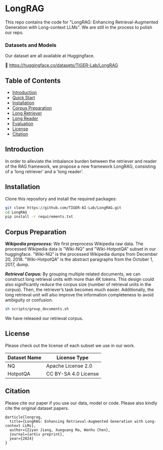 # **LongRAG** 
This repo contains the code for "LongRAG: Enhancing Retrieval-Augmented Generation
with Long-context LLMs". We are still in the process to polish our repo.

### Datasets and Models
Our dataset are all available at Huggingface.

🤗  https://huggingface.co/datasets/TIGER-Lab/LongRAG

## **Table of Contents**
- [Introduction](#introduction)
- [Quick Start](#qucick-start)
- [Installation](#installation)
- [Corpus Preparation](#corpus)
- [Long Retriever](#long-retriever)
- [Long Reader](#long-reader)
- [Evaluation](#eval)
- [License](#license)
- [Citation](#citation)


## **Introduction**
In order to alleviate the imbalance burden between the retriever and reader of the RAG framework, 
we propose a new framework LongRAG, consisting of a ‘long retriever’ and a ‘long reader’.

## **Installation**

Clone this repository and install the required packages:
```bash
git clone https://github.com/TIGER-AI-Lab/LongRAG.git
cd LongRAG
pip install -r requirements.txt
```

## **Corpus Preparation**

***Wikipedia preprocess:***
We first preprocess Wikipedia raw data. 
The processed Wikipedia data is "Wiki-NQ" and "Wiki-HotpotQA" subset in our huggingface.
"Wiki-NQ" is the processed Wikipedia dumps from December 20, 2018. "Wiki-HotpotQA" is 
the abstract paragraphs from the October 1, 2017, dump.

***Retrieval Corpus:*** By grouping multiple related documents, we can construct long 
retrieval units with more than 4K tokens. This design could also significantly reduce 
the corpus size (number of retrieval units in the corpus). Then, the retriever’s task 
becomes much easier. Additionally, the long retrieval unit will also improve the 
information completeness to avoid ambiguity or confusion.

```bash
sh scripts/group_documents.sh
```

We have released our retrieval corpus.



## **License**
Please check out the license of each subset we use in our work.

| Dataset Name 	 | License Type   	               |
|----------------|--------------------------------|
| NQ        	    | Apache License 2.0           	 |
| HotpotQA    	  | CC BY-SA 4.0 License           |


## **Citation**

Please cite our paper if you use our data, model or code. Please also kindly cite the original dataset papers. 

```
@article{longrag,
  title={LongRAG: Enhancing Retrieval-Augmented Generation with Long-context LLMs},
  author={Ziyan Jiang, Xueguang Ma, Wenhu Chen},
  journal={arXiv preprint},
  year={2024}
}
```
